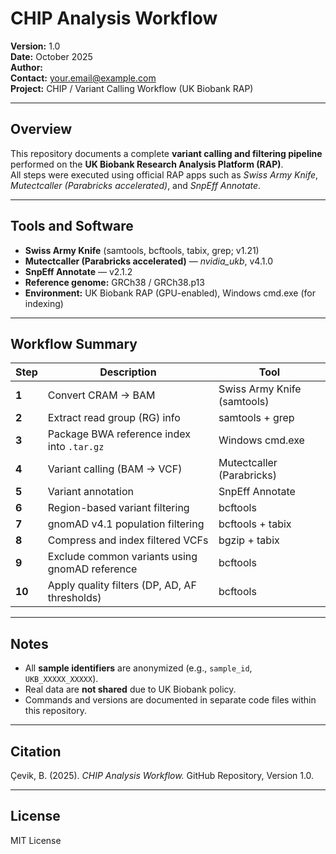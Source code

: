 # CHIP Analysis Workflow

**Version:** 1.0  
**Date:** October 2025  
**Author:** <your name>  
**Contact:** <your.email@example.com>  
**Project:** CHIP / Variant Calling Workflow (UK Biobank RAP)

---

## Overview
This repository documents a complete **variant calling and filtering pipeline** performed on the **UK Biobank Research Analysis Platform (RAP)**.  
All steps were executed using official RAP apps such as *Swiss Army Knife*, *Mutectcaller (Parabricks accelerated)*, and *SnpEff Annotate*.

---

## Tools and Software
- **Swiss Army Knife** (samtools, bcftools, tabix, grep; v1.21)
- **Mutectcaller (Parabricks accelerated)** — *nvidia_ukb*, v4.1.0  
- **SnpEff Annotate** — v2.1.2  
- **Reference genome:** GRCh38 / GRCh38.p13  
- **Environment:** UK Biobank RAP (GPU-enabled), Windows cmd.exe (for indexing)

---

## Workflow Summary

| Step | Description | Tool |
|------|--------------|------|
| **1** | Convert CRAM → BAM | Swiss Army Knife (samtools) |
| **2** | Extract read group (RG) info | samtools + grep |
| **3** | Package BWA reference index into `.tar.gz` | Windows cmd.exe |
| **4** | Variant calling (BAM → VCF) | Mutectcaller (Parabricks) |
| **5** | Variant annotation | SnpEff Annotate |
| **6** | Region-based variant filtering | bcftools |
| **7** | gnomAD v4.1 population filtering | bcftools + tabix |
| **8** | Compress and index filtered VCFs | bgzip + tabix |
| **9** | Exclude common variants using gnomAD reference | bcftools |
| **10** | Apply quality filters (DP, AD, AF thresholds) | bcftools |

---

## Notes
- All **sample identifiers** are anonymized (e.g., `sample_id`, `UKB_XXXXX_XXXXX`).  
- Real data are **not shared** due to UK Biobank policy.  
- Commands and versions are documented in separate code files within this repository.  

---

## Citation
Çevik, B. (2025). *CHIP Analysis Workflow.* GitHub Repository, Version 1.0.

---

## License
MIT License

